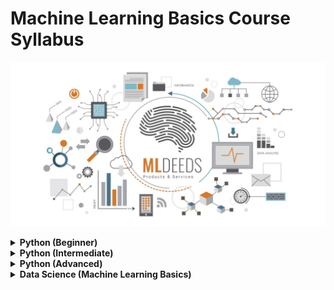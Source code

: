 # Machine Learning Basics Course Syllabus

![DataScience MLDeeds](contents/DataScienceMLDeeds.jpg "DataScience MLDeeds")

<details>
  <summary><b>Python (Beginner)</b></summary>

- Intro (what is Python?)
- Getting Started
- General Syntax
- Comments
- Variables
  - Global Variables
- PIP Package Manager
- Data Types
  - Numbers
  - Strings
    - String Formatting
  - Booleans
  - Type Castings
- Data Structures (Collections)
  - Lists
  - Tuples
  - Sets
  - Dictionaries
  - Arrays
- Operations and Control Structure
  - Simple Operators
  - If-else (Control flow)
  - While Loops
  - For Loops
  - Break and Continue
- Blocks
  - Functions (methods)
    - Variable Scopes
    - Lambda Functions
    - Call by Value or Reference
  - Classes and Objects
    - Inheritance
    - Iterators
- Modules
  - OS
  - Globe
  - Math
  - JSON
  - Date Time
  - Regex
- Utilities
  - Try … Except
    - Exceptions
- User Inputs

</details>
<details>
  <summary><b>Python (Intermediate)</b></summary>
    
- Files
    - Create
    - Open/Close
    - Read/Write
    - Delete
- Modules
    - Random
    - Math and cMath
    - Requests
    - Statistics
- Built-in Functions
    - General
    - Strings
    - Lists
    - Sets
    - Tuples
    - Dictionaries
    - Arrays
    - Files
- Databases
    - MySQL
      - Create Database
      - Create Table
      - Insert
      - Select
      - Update
      - Delete
      - Drop Table
      - Limit
      - Order by
      - Join

</details>
<details>
  <summary><b>Python (Advanced)</b></summary>

- Modules

  - NumPy

    - Intro
    - Data Types
    - Arrays
      - 1D, 2D, and nD
      - Shape of Arrays
      - Copy and View
    - Indexing
      - Negative Indexing
    - Slicing
    - Reshaping
    - Iterating
    - Join and Split
    - Sorting
    - Filtration
    - Searching
    - Randomization
    - Data Distribution
      - Normal
      - Uniform
      - Binormal
      - Logistic
      - Pareto
    - Universal Functions (uFuncs)
      - Arithmatic
      - Logs
      - Hyperbolic

  - SciPy
    - Intro
    - Constants
    - Optimizers
    - Working with Sparse Data
    - Spatial Data
    - Graphs
    - Interpolation
    - Statistical Significance Tests
  - Pandas
    - Intro
    - Series
    - DataFrames
      - Create
      - Select
      - Insert
      - Slice
      - Describe
      - Sort
      - Merge
    - Reading from Files
      - JSON
      - CSV
      - TXT
    - Analyzing Data
    - Cleaning Data
    - Exporting
    - Correlations
    - Plotting
  - Matplotlib
    - Intro
    - Plotting
      - Lines
      - Markers
      - Labels
      - Grids
    - Subplots
    - Charts
      - Line Chart
      - Bar Chart
      - Histogram
      - Scatter
      - Pie Chart
    - More
      - Legends
      - Shadows
      - Colors
      - Customizations

</details>

<details>
  <summary><b>Data Science (Machine Learning Basics)</b></summary>

- Intro
  - Machine Learning Basics
    - A Brief Overview
    - Data
      - Attributes
        - Discrete and Continuous
      - Data Acquisition
    - Key Tasks of ML
      - Supervised Learning
      - Unsupervised Learning
  - Why using Python?
- Data Sets
  - Types of Data
    - Record Data
    - Data Matrix
    - Document Data
    - Transaction Data
    - Graph Data
  - Dimensionality
  - Data Quality
    - Noise
    - Missing Values
    - Duplication
- Statistics
  - Mean
  - Mode
  - Median
  - Variance
  - Standard Deviation
  - Percentiles
- Data Distributions
  - Concepts
  - Visualization
- Classification
  - Prediction
- Regression
  - Fitting
  - Types
    - Linear Regression
    - Polynomial Regression
    - Multiple Regression
  - Relationship Extraction
  - Coefficient
  - Prediction
  - Result Explained
- Scale Features
- Evaluation
  - Train, Test, and Dev Sets
  - Visualization

</details>
